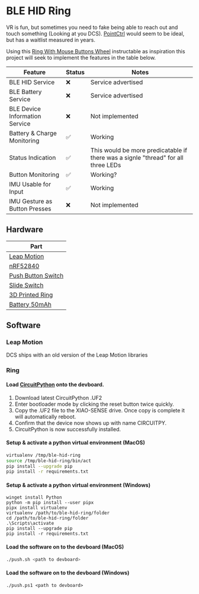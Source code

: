 # BLE HID Ring

VR is fun, but sometimes you need to fake being able to reach out and touch something (Looking at you DCS). [PointCtrl](https://pointctrl.com/) would seem to be ideal, but has a waitlist measured in years.

Using this [Ring With Mouse Buttons Wheel](https://www.instructables.com/Ring-With-Mouse-Buttons-Wheel/) instructable as inspiration this project will seek to implement the features in the table below.

| Feature | Status | Notes |
| - | - | - |
| BLE HID Service | ❌ | Service advertised |
| BLE Battery Service | ❌ | Service advertised |
| BLE Device Information Service | ❌ | Not implemented |
| Battery & Charge Monitoring | ✅ | Working |
| Status Indication | ✅ | This would be more predicatable if there was a signle "thread" for all three LEDs |
| Button Monitoring | ✅ | Working? |
| IMU Usable for Input | ✅ | Working |
| IMU Gesture as Button Presses | ❌ | Not implemented |

## Hardware

| Part |
| - |
| [Leap Motion](https://ca.robotshop.com/products/leap-motion-controller) |
| [nRF52840](https://www.seeedstudio.com/Seeed-XIAO-BLE-Sense-nRF52840-p-5253.html) |
| [Push Button Switch](https://www.amazon.ca/dp/B06Y6DDG8K?psc=1&ref=ppx_yo2ov_dt_b_product_details) |
| [Slide Switch](https://www.amazon.ca/dp/B08SLQ1KBX?ref=ppx_yo2ov_dt_b_product_details&th=1) |
| [3D Printed Ring](https://www.thingiverse.com/thing:5886564) |
| [Battery 50mAh](https://www.aliexpress.com/item/32548166394.html?spm=a2g0o.order_list.order_list_main.4.685c1802jLIyDU) |

## Software

### Leap Motion

DCS ships with an old version of the Leap Motion libraries

### Ring

#### Load [CircuitPython](https://circuitpython.org/board/Seeed_XIAO_nRF52840_Sense/) onto the devboard.
1. Download latest CircuitPython .UF2
2. Enter bootloader mode by clicking the reset button twice quickly.
3. Copy the .UF2 file to the XIAO-SENSE drive. Once copy is complete it will automatically reboot.
4. Confirm that the device now shows up with name CIRCUITPY.
5. CircuitPython is now successfully installed.

#### Setup & activate a python virtual environment (MacOS)

```bash
virtualenv /tmp/ble-hid-ring
source /tmp/ble-hid-ring/bin/act
pip install --upgrade pip
pip install -r requirements.txt
```

#### Setup & activate a python virtual environment (Windows)

```
winget install Python
python -m pip install --user pipx
pipx install virtualenv
virtualenv /path/to/ble-hid-ring/folder
cd /path/to/ble-hid-ring/folder
.\Scripts\activate
pip install --upgrade pip
pip install -r requirements.txt
```

#### Load the software on to the devboard (MacOS)

```bash
./push.sh <path to devboard>
```

#### Load the software on to the devboard (Windows)

```
./push.ps1 <path to devboard>
```
